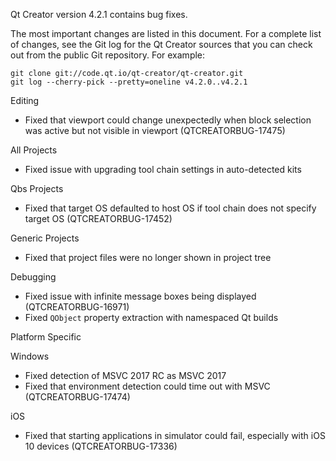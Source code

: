 Qt Creator version 4.2.1 contains bug fixes.

The most important changes are listed in this document. For a complete
list of changes, see the Git log for the Qt Creator sources that
you can check out from the public Git repository. For example:

    git clone git://code.qt.io/qt-creator/qt-creator.git
    git log --cherry-pick --pretty=oneline v4.2.0..v4.2.1

Editing

* Fixed that viewport could change unexpectedly when block selection was
  active but not visible in viewport (QTCREATORBUG-17475)

All Projects

* Fixed issue with upgrading tool chain settings in auto-detected kits

Qbs Projects

* Fixed that target OS defaulted to host OS if tool chain does not specify
  target OS (QTCREATORBUG-17452)

Generic Projects

* Fixed that project files were no longer shown in project tree

Debugging

* Fixed issue with infinite message boxes being displayed
  (QTCREATORBUG-16971)
* Fixed `QObject` property extraction with namespaced Qt builds

Platform Specific

Windows

* Fixed detection of MSVC 2017 RC as MSVC 2017
* Fixed that environment detection could time out with MSVC
  (QTCREATORBUG-17474)

iOS

* Fixed that starting applications in simulator could fail, especially with
  iOS 10 devices (QTCREATORBUG-17336)
